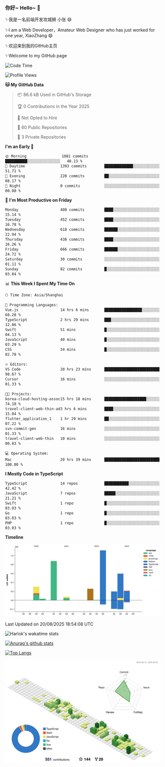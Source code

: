 ### 你好~ Hello~ 👋

✨我是一名前端开发攻城狮 小张 😄

✨I am a Web Developer，Amateur Web Designer who has just worked for one year, XiaoZhang 😄

✨欢迎来到我的GitHub主页

✨Welcome to my GitHub page
<!--
**7148505/7148505** is a ✨ _special_ ✨ repository because its `README.md` (this file) appears on your GitHub profile.

Here are some ideas to get you started:

- 🔭 I’m currently working on ...
- 🌱 I’m currently learning ...
- 👯 I’m looking to collaborate on ...
- 🤔 I’m looking for help with ...
- 💬 Ask me about ...
- 📫 How to reach me: ...
- 😄 Pronouns: ...
- ⚡ Fun fact: ...
-->

<!--START_SECTION:waka-->
![Code Time](http://img.shields.io/badge/Code%20Time-2%2C881%20hrs%2038%20mins-blue)

![Profile Views](http://img.shields.io/badge/Profile%20Views-18-blue)

**🐱 My GitHub Data** 

> 📦 86.6 kB Used in GitHub's Storage 
 > 
> 🏆 0 Contributions in the Year 2025
 > 
> 🚫 Not Opted to Hire
 > 
> 📜 60 Public Repositories 
 > 
> 🔑 3 Private Repositories 
 > 
**I'm an Early 🐤** 

```text
🌞 Morning                1081 commits        ██████████░░░░░░░░░░░░░░░   40.13 % 
🌆 Daytime                1393 commits        █████████████░░░░░░░░░░░░   51.71 % 
🌃 Evening                220 commits         ██░░░░░░░░░░░░░░░░░░░░░░░   08.17 % 
🌙 Night                  0 commits           ░░░░░░░░░░░░░░░░░░░░░░░░░   00.00 % 
```
📅 **I'm Most Productive on Friday** 

```text
Monday                   408 commits         ████░░░░░░░░░░░░░░░░░░░░░   15.14 % 
Tuesday                  452 commits         ████░░░░░░░░░░░░░░░░░░░░░   16.78 % 
Wednesday                618 commits         ██████░░░░░░░░░░░░░░░░░░░   22.94 % 
Thursday                 438 commits         ████░░░░░░░░░░░░░░░░░░░░░   16.26 % 
Friday                   666 commits         ██████░░░░░░░░░░░░░░░░░░░   24.72 % 
Saturday                 30 commits          ░░░░░░░░░░░░░░░░░░░░░░░░░   01.11 % 
Sunday                   82 commits          █░░░░░░░░░░░░░░░░░░░░░░░░   03.04 % 
```


📊 **This Week I Spent My Time On** 

```text
🕑︎ Time Zone: Asia/Shanghai

💬 Programming Languages: 
Vue.js                   14 hrs 6 mins       █████████████████░░░░░░░░   68.28 % 
TypeScript               2 hrs 29 mins       ███░░░░░░░░░░░░░░░░░░░░░░   12.06 % 
Swift                    51 mins             █░░░░░░░░░░░░░░░░░░░░░░░░   04.13 % 
JavaScript               40 mins             █░░░░░░░░░░░░░░░░░░░░░░░░   03.29 % 
CSS                      34 mins             █░░░░░░░░░░░░░░░░░░░░░░░░   02.78 % 

🔥 Editors: 
VS Code                  20 hrs 23 mins      █████████████████████████   98.67 % 
Cursor                   16 mins             ░░░░░░░░░░░░░░░░░░░░░░░░░   01.33 % 

🐱‍💻 Projects: 
korea-cloud-hosting-assoc15 hrs 18 mins      ███████████████████░░░░░░   74.10 % 
travel-client-web-thin-ad3 hrs 6 mins        ████░░░░░░░░░░░░░░░░░░░░░   15.04 % 
flutter_application_1    1 hr 29 mins        ██░░░░░░░░░░░░░░░░░░░░░░░   07.22 % 
svn-commit-gen           16 mins             ░░░░░░░░░░░░░░░░░░░░░░░░░   01.33 % 
travel-client-web-thin   10 mins             ░░░░░░░░░░░░░░░░░░░░░░░░░   00.83 % 

💻 Operating System: 
Mac                      20 hrs 39 mins      █████████████████████████   100.00 % 
```

**I Mostly Code in TypeScript** 

```text
TypeScript               14 repos            ███████████░░░░░░░░░░░░░░   42.42 % 
JavaScript               7 repos             █████░░░░░░░░░░░░░░░░░░░░   21.21 % 
Swift                    1 repo              █░░░░░░░░░░░░░░░░░░░░░░░░   03.03 % 
Go                       1 repo              █░░░░░░░░░░░░░░░░░░░░░░░░   03.03 % 
PHP                      1 repo              █░░░░░░░░░░░░░░░░░░░░░░░░   03.03 % 
```



**Timeline**

![Lines of Code chart](https://raw.githubusercontent.com/littleCareless/littleCareless/master/assets/bar_graph.png)


 Last Updated on 20/08/2025 18:54:08 UTC
<!--END_SECTION:waka-->
![Harlok's wakatime stats](https://github-readme-stats.vercel.app/api/wakatime?username=littleCareless)

[![Anurag's github stats](https://github-readme-stats.vercel.app/api?username=littleCareless)](https://github.com/anuraghazra/github-readme-stats)

[![Top Langs](https://github-readme-stats.vercel.app/api/top-langs/?username=littleCareless&layout=compact)](https://github.com/anuraghazra/github-readme-stats)

![](./profile-3d-contrib/profile-green-animate.svg)
